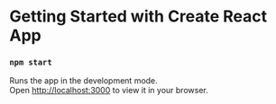 # Getting Started with Create React App


### `npm start`

Runs the app in the development mode.\
Open [http://localhost:3000](http://localhost:3000) to view it in your browser.

